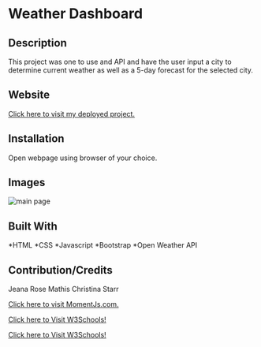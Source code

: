 # Weather Dashboard

## Description
This project was one to use and API and have the user input a city to determine current weather as well as a 5-day forecast for the selected city. 

## Website
<a href="https://marioreid.github.io/weather-dashboard/"> Click here to visit my deployed project.</a>
## Installation
Open webpage using browser of your choice.

## Images
<img src = "" alt = "main page">

## Built With
*HTML
*CSS
*Javascript
*Bootstrap
*Open Weather API
## Contribution/Credits
Jeana Rose Mathis
Christina Starr

<a href="https://momentjs.com/"> Click here to visit MomentJs.com.</a>

<a href="https://www.w3schools.com"> Click here to Visit W3Schools!</a>

<a href="https://home.openweathermap.org/"> Click here to Visit W3Schools!</a>
